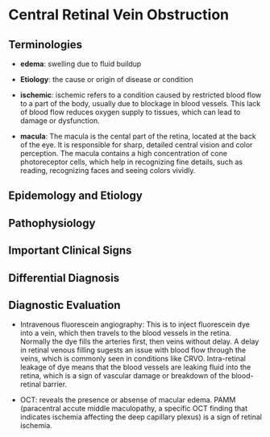 # Central Retinal Vein Obstruction

## Terminologies

* **edema**: swelling due to fluid buildup

* **Etiology**: the cause or origin of disease or condition

* **ischemic**: ischemic refers to a condition caused by restricted blood flow to a
part of the body, usually due to blockage in blood vessels. This lack of blood flow
reduces oxygen supply to tissues, which can lead to damage or dysfunction.

* **macula**: The macula is the cental part of the retina, located at the back of the
eye. It is responsible for sharp, detailed central vision and color perception. The
macula contains a high concentration of cone photoreceptor cells, which help in
recognizing fine details, such as reading, recognizing faces and seeing colors vividly.

## Epidemology and Etiology

## Pathophysiology

## Important Clinical Signs

## Differential Diagnosis

## Diagnostic Evaluation

* Intravenous fluorescein angiography: This is to inject fluorescein dye into a vein,
which then travels to the blood vessels in the retina. Normally the dye fills the
arteries first, then veins without delay. A delay in retinal venous filling sugests an
issue with blood flow through the veins, which is commonly seen in conditions like
CRVO. Intra-retinal leakage of dye means that the blood vessels are leaking fluid into
the retina, which is a sign of vascular damage or breakdown of the blood-retinal
barrier.

* OCT: reveals the presence or absense of macular edema. PAMM (paracentral accute
middle maculopathy, a specific OCT finding that indicates ischemia affecting the
deep capillary plexus) is a sign of retinal ischemia.


